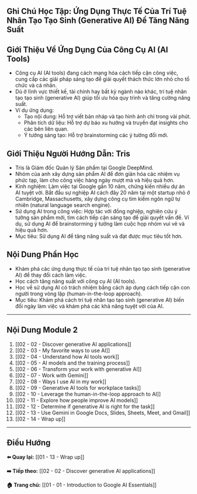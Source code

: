 ## Ghi Chú Học Tập: Ứng Dụng Thực Tế Của Trí Tuệ Nhân Tạo Tạo Sinh (Generative AI) Để Tăng Năng Suất

## Giới Thiệu Về Ứng Dụng Của Công Cụ AI (AI Tools)

- Công cụ AI (AI tools) đang cách mạng hóa cách tiếp cận công việc, cung cấp các giải pháp sáng tạo để giải quyết thách thức lớn nhỏ cho tổ chức và cá nhân.
- Dù ở lĩnh vực thiết kế, tài chính hay bất kỳ ngành nào khác, trí tuệ nhân tạo tạo sinh (generative AI) giúp tối ưu hóa quy trình và tăng cường năng suất.
- Ví dụ ứng dụng:
  - Tạo nội dung: Hỗ trợ viết bản nháp và tạo hình ảnh chỉ trong vài phút.
  - Phân tích dữ liệu: Hỗ trợ dự báo xu hướng và truyền đạt insights cho các bên liên quan.
  - Ý tưởng sáng tạo: Hỗ trợ brainstorming các ý tưởng đổi mới.

## Giới Thiệu Người Hướng Dẫn: Tris

- Tris là Giám đốc Quản lý Sản phẩm tại Google DeepMind.
- Nhóm của anh xây dựng sản phẩm AI để đơn giản hóa các nhiệm vụ phức tạp, làm cho công việc hàng ngày mượt mà và hiệu quả hơn.
- Kinh nghiệm: Làm việc tại Google gần 10 năm, chứng kiến nhiều dự án AI tuyệt vời. Bắt đầu sự nghiệp AI cách đây 20 năm tại một startup nhỏ ở Cambridge, Massachusetts, xây dựng công cụ tìm kiếm ngôn ngữ tự nhiên (natural language search engine).
- Sử dụng AI trong công việc: Hợp tác với đồng nghiệp, nghiên cứu ý tưởng sản phẩm mới, tìm cách tiếp cận sáng tạo để giải quyết vấn đề. Ví dụ, sử dụng AI để brainstorming ý tưởng làm cuộc họp nhóm vui vẻ và hiệu quả hơn.
- Mục tiêu: Sử dụng AI để tăng năng suất và đạt được mục tiêu tốt hơn.

## Nội Dung Phần Học

- Khám phá các ứng dụng thực tế của trí tuệ nhân tạo tạo sinh (generative AI) để thay đổi cách làm việc.
- Học cách tăng năng suất với công cụ AI (AI tools).
- Học về sử dụng AI có trách nhiệm bằng cách áp dụng cách tiếp cận con người trong vòng lặp (human-in-the-loop approach).
- Mục tiêu: Khám phá cách trí tuệ nhân tạo tạo sinh (generative AI) biến đổi ngày làm việc và khám phá các khả năng tuyệt vời của AI.

---

## Nội Dung Module 2

1. [[02 - 02 - Discover generative AI applications]]
2. [[02 - 03 - My favorite ways to use AI]]
3. [[02 - 04 - Understand how AI tools work]]
4. [[02 - 05 - AI models and the training process]]
5. [[02 - 06 - Transform your work with generative AI]]
6. [[02 - 07 - Work with Gemini]]
7. [[02 - 08 - Ways I use AI in my work]]
8. [[02 - 09 - Generative AI tools for workplace tasks]]
9. [[02 - 10 - Leverage the human-in-the-loop approach to AI]]
10. [[02 - 11 - Explore how people improve AI models]]
11. [[02 - 12 - Determine if generative AI is right for the task]]
12. [[02 - 13 - Use Gemini in Google Docs, Slides, Sheets, Meet, and Gmail]]
13. [[02 - 14 - Wrap up]]

---

## Điều Hướng

**⬅️ Quay lại:** [[01 - 13 - Wrap up]]

**➡️ Tiếp theo:** [[02 - 02 - Discover generative AI applications]]

**🏠 Trang chủ:** [[01 - 01 - Introduction to Google AI Essentials]]
